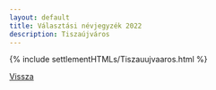 ```yaml
---
layout: default
title: Választási névjegyzék 2022
description: Tiszaújváros
---
```


{% include settlementHTMLs/Tiszauujvaaros.html %}

[Vissza](../)